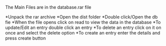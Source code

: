 The Main Files are in the database.rar file

*Unpack the rar archive
*Open the dist folder
*Double click/Open the db fie
*When the file opens click on read to view the data in the database
*To update/Edit an entry double click an entry
*To delete an entry click on it on once and select the delete option
*To create an entry enter the details and press create button
